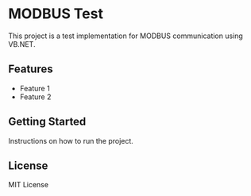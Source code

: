 # MODBUS Test

This project is a test implementation for MODBUS communication using VB.NET.

## Features
- Feature 1
- Feature 2

## Getting Started
Instructions on how to run the project.

## License
MIT License